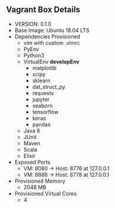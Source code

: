 
## Vagrant Box Details
  - VERSION: 0.1.0
  - Base Image: Ubuntu 18.04 LTS
  - Dependencies Provisioned
    - vim with custom .vimrc
    - PyEnv
    - Python3
    - VirtualEnv **developEnv**
      - matplotlib
      - scipy
      - sklearn
      - dat_struct_py
      - requests
      - jupyter
      - seaborn
      - tensorflow
      - keras
      - pandas
    - Java 8
    - JUnit
    - Maven
    - Scala
    - Elixir
  - Exposed Ports
    - VM: 8080 -> Host: 8776 at 127.0.0.1
    - VM: 8888 -> Host: 8778 at 127.0.0.1
  - Provisioned Memory
    - 2048 MB
  - Provisioned Virtual Cores 
    - 4 
